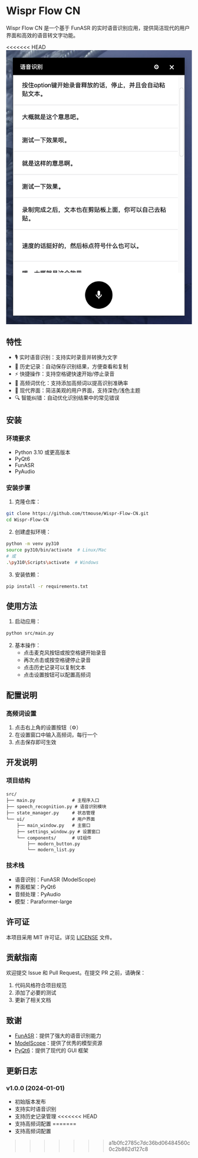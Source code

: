 # Wispr Flow CN

Wispr Flow CN 是一个基于 FunASR 的实时语音识别应用，提供简洁现代的用户界面和高效的语音转文字功能。

<<<<<<< HEAD
![应用截图](screenshot.png)

## 特性

- 🎙️ 实时语音识别：支持实时录音并转换为文字
- 📝 历史记录：自动保存识别结果，方便查看和复制
- ⚡ 快捷操作：支持空格键快速开始/停止录音
- 🎯 高频词优化：支持添加高频词以提高识别准确率
- 🎨 现代界面：简洁美观的用户界面，支持深色/浅色主题
- 🔍 智能纠错：自动优化识别结果中的常见错误

## 安装

### 环境要求

- Python 3.10 或更高版本
- PyQt6
- FunASR
- PyAudio

### 安装步骤

1. 克隆仓库：
```bash
git clone https://github.com/ttmouse/Wispr-Flow-CN.git
cd Wispr-Flow-CN
```

2. 创建虚拟环境：
```bash
python -m venv py310
source py310/bin/activate  # Linux/Mac
# 或
.\py310\Scripts\activate  # Windows
```

3. 安装依赖：
```bash
pip install -r requirements.txt
```

## 使用方法

1. 启动应用：
```bash
python src/main.py
```

2. 基本操作：
   - 点击麦克风按钮或按空格键开始录音
   - 再次点击或按空格键停止录音
   - 点击历史记录可以复制文本
   - 点击设置按钮可以配置高频词

## 配置说明

### 高频词设置

1. 点击右上角的设置按钮（⚙）
2. 在设置窗口中输入高频词，每行一个
3. 点击保存即可生效

## 开发说明

### 项目结构

```
src/
├── main.py              # 主程序入口
├── speech_recognition.py # 语音识别模块
├── state_manager.py     # 状态管理
└── ui/                  # 用户界面
    ├── main_window.py   # 主窗口
    ├── settings_window.py # 设置窗口
    └── components/      # UI组件
        ├── modern_button.py
        └── modern_list.py
```

### 技术栈

- 语音识别：FunASR (ModelScope)
- 界面框架：PyQt6
- 音频处理：PyAudio
- 模型：Paraformer-large

## 许可证

本项目采用 MIT 许可证。详见 [LICENSE](LICENSE) 文件。

## 贡献指南

欢迎提交 Issue 和 Pull Request。在提交 PR 之前，请确保：

1. 代码风格符合项目规范
2. 添加了必要的测试
3. 更新了相关文档

## 致谢

- [FunASR](https://github.com/alibaba-damo-academy/FunASR)：提供了强大的语音识别能力
- [ModelScope](https://www.modelscope.cn/)：提供了优秀的模型资源
- [PyQt6](https://www.riverbankcomputing.com/software/pyqt/)：提供了现代的 GUI 框架

## 更新日志

### v1.0.0 (2024-01-01)
- 初始版本发布
- 支持实时语音识别
- 支持历史记录管理
<<<<<<< HEAD
- 支持高频词配置 
=======
- 支持高频词配置 
>>>>>>> a1b0fc2785c7dc36bd06484560c0c2b862d127c8
